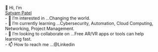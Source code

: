 <html>
  <body>
    👋 Hi, I’m 
   <div class="badge-base LI-profile-badge" data-locale="en_US" data-size="medium" data-theme="dark" data-type="VERTICAL" data-vanity="satyam-patel-222ba0184" data-version="v1"><a class="badge-base__link LI-simple-link" href="https://in.linkedin.com/in/satyam-patel-222ba0184?trk=profile-badge">Satyam Patel</a></div>
    <div>
      - 👀 I’m interested in ...Changing the world.<br>
      - 🌱 I’m currently learning ...Cybersecurity, Automation, Cloud Computing, Networking, Project Management. <br>
      - 💞️ I’m looking to collaborate on ...Free AR/VR apps or tools can help learning fast. <br>
      - 📫 How to reach me ...@Linkedin<br>
  </div>
  </body>
  </hmtl>
